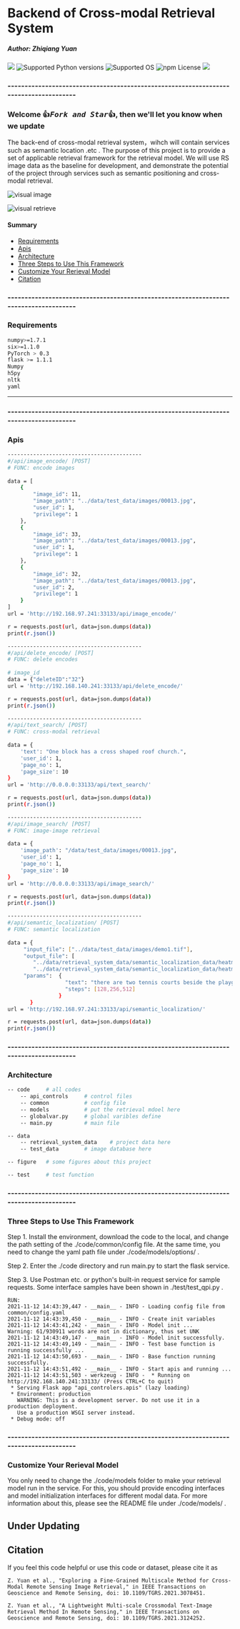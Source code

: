 # Backend of Cross-modal Retrieval System
##### Author: Zhiqiang Yuan 

<a href="https://github.com/xiaoyuan1996/retrievalSystem"><img src="https://travis-ci.org/Cadene/block.bootstrap.pytorch.svg?branch=master"/></a>
![Supported Python versions](https://img.shields.io/badge/python-3.7-blue.svg)
![Supported OS](https://img.shields.io/badge/Supported%20OS-Linux-yellow.svg)
![npm License](https://img.shields.io/npm/l/mithril.svg)
<a href="https://pypi.org/project/mitype/"><img src="https://img.shields.io/pypi/v/mitype.svg"></a>

### -------------------------------------------------------------------------------------
### Welcome :+1:_<big>`Fork and Star`</big>_:+1:, then we'll let you know when we update

The back-end of cross-modal retrieval system，wihch will contain services such as semantic location .etc .
The purpose of this project is to provide a set of applicable retrieval framework for the retrieval model.
We will use RS image data as the baseline for development, and demonstrate the potential of the project through services such as semantic positioning and cross-modal retrieval.

![visual image](./figure/location.jpg)

![visual retrieve](./figure/retrieve_sample.gif)


#### Summary

* [Requirements](#requirements)
* [Apis](#apis)
* [Architecture](#architecture)
* [Three Steps to Use This Framework](#three-steps-to-use-this-framework)
* [Customize Your Rerieval Model](#customize-your-rerieval-model)
* [Citation](#citation)
### -------------------------------------------------------------------------------------
### Requirements
```bash
numpy>=1.7.1
six>=1.1.0
PyTorch > 0.3
flask >= 1.1.1
Numpy
h5py
nltk
yaml
```
------------------------------------------

### -------------------------------------------------------------------------------------
### Apis
```bash
------------------------------------------
#/api/image_encode/ [POST]  
# FUNC: encode images
   
data = [
    {
        "image_id": 11,
        "image_path": "../data/test_data/images/00013.jpg",
        "user_id": 1,
        "privilege": 1
    },
    {
        "image_id": 33,
        "image_path": "../data/test_data/images/00013.jpg",
        "user_id": 1,
        "privilege": 1
    },
    {
        "image_id": 32,
        "image_path": "../data/test_data/images/00013.jpg",
        "user_id": 2,
        "privilege": 1
    }
]
url = 'http://192.168.97.241:33133/api/image_encode/'

r = requests.post(url, data=json.dumps(data))
print(r.json())
```

```bash
------------------------------------------
#/api/delete_encode/ [POST]  
# FUNC: delete encodes
   
# image_id
data = {"deleteID":"32"}
url = 'http://192.168.140.241:33133/api/delete_encode/'

r = requests.post(url, data=json.dumps(data))
print(r.json())
```

```bash
------------------------------------------
#/api/text_search/ [POST]  
# FUNC: cross-modal retrieval 
   
data = {
    'text': "One block has a cross shaped roof church.",
    'user_id': 1,
    'page_no': 1,
    'page_size': 10
}
url = 'http://0.0.0.0:33133/api/text_search/'

r = requests.post(url, data=json.dumps(data))
print(r.json())
```

```bash
------------------------------------------
#/api/image_search/ [POST]  
# FUNC: image-image retrieval 
   
data = {
    'image_path': "/data/test_data/images/00013.jpg",
    'user_id': 1,
    'page_no': 1,
    'page_size': 10
}
url = 'http://0.0.0.0:33133/api/image_search/'

r = requests.post(url, data=json.dumps(data))
print(r.json())
```

```bash
------------------------------------------
#/api/semantic_localization/ [POST]  
# FUNC: semantic localization
   
data = {
     "input_file": ["../data/test_data/images/demo1.tif"],
     "output_file": [
        "../data/retrieval_system_data/semantic_localization_data/heatmap.png",
        "../data/retrieval_system_data/semantic_localization_data/heatmap_add.png"],
     "params":  {
                  "text": "there are two tennis courts beside the playground",
                  "steps": [128,256,512]
                }
       }
url = 'http://192.168.97.241:33133/api/semantic_localization/'

r = requests.post(url, data=json.dumps(data))
print(r.json())
```

### -------------------------------------------------------------------------------------
### Architecture

```bash
-- code     # all codes
    -- api_controls     # control files
    -- common           # config file
    -- models           # put the retrieval mdoel here
    -- globalvar.py     # global varibles define
    -- main.py          # main file

-- data
    -- retrieval_system_data    # project data here
    -- test_data        # image database here

-- figure   # some figures about this project

-- test     # test function
```

### -------------------------------------------------------------------------------------
### Three Steps to Use This Framework

Step 1. Install the environment, download the code to the local, and change the path setting of the ./code/common/config file. At the same time, you need to change the yaml path file under ./code/models/options/ .

Step 2. Enter the ./code directory and run main.py to start the flask service.

Step 3. Use Postman etc. or python's built-in request service for sample requests. Some interface samples have been shown in ./test/test_qpi.py .

```
RUN:
2021-11-12 14:43:39,447 - __main__ - INFO - Loading config file from common/config.yaml
2021-11-12 14:43:39,450 - __main__ - INFO - Create init variables
2021-11-12 14:43:41,242 - __main__ - INFO - Model init ...
Warning: 61/930911 words are not in dictionary, thus set UNK
2021-11-12 14:43:49,147 - __main__ - INFO - Model init successfully.
2021-11-12 14:43:49,149 - __main__ - INFO - Test base function is running successfully ...
2021-11-12 14:43:50,693 - __main__ - INFO - Base function running successfully.
2021-11-12 14:43:51,492 - __main__ - INFO - Start apis and running ...
2021-11-12 14:43:51,503 - werkzeug - INFO -  * Running on http://192.168.140.241:33133/ (Press CTRL+C to quit)
 * Serving Flask app "api_controlers.apis" (lazy loading)
 * Environment: production
   WARNING: This is a development server. Do not use it in a production deployment.
   Use a production WSGI server instead.
 * Debug mode: off
```

### -------------------------------------------------------------------------------------
### Customize Your Rerieval Model

You only need to change the ./code/models folder to make your retrieval model run in the service. For this, you should provide encoding interfaces and model initialization interfaces for different modal data. For more information about this, please see the README file under ./code/models/ .



## Under Updating

## Citation
If you feel this code helpful or use this code or dataset, please cite it as
```
Z. Yuan et al., "Exploring a Fine-Grained Multiscale Method for Cross-Modal Remote Sensing Image Retrieval," in IEEE Transactions on Geoscience and Remote Sensing, doi: 10.1109/TGRS.2021.3078451.

Z. Yuan et al., "A Lightweight Multi-scale Crossmodal Text-Image Retrieval Method In Remote Sensing," in IEEE Transactions on Geoscience and Remote Sensing, doi: 10.1109/TGRS.2021.3124252.
```


